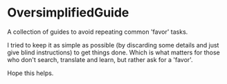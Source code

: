 # OversimplifiedGuide

A collection of guides to avoid repeating common 'favor' tasks.

I tried to keep it as simple as possible (by discarding some details and just give blind instructions) to get things done. Which is what matters for those who don't search, translate and learn, but rather ask for a 'favor'.

Hope this helps.